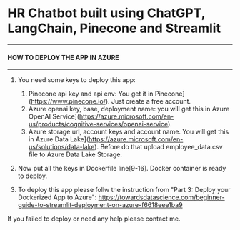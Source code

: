# HR Chatbot built using ChatGPT, LangChain, Pinecone and Streamlit


---
#### HOW TO DEPLOY THE APP IN AZURE
---

1. You need some keys to deploy this app:
	1. Pinecone api key and api env: You get it in Pinecone](https://www.pinecone.io/). Just create a free account.
	2. Azure openai key, base, deployment name: you will get this in Azure OpenAI Service](https://azure.microsoft.com/en-us/products/cognitive-services/openai-service). 
	3. Azure storage url, account keys and account name. You will get this in Azure Data Lake](https://azure.microsoft.com/en-us/solutions/data-lake). Before do that upload employee_data.csv file to Azure Data Lake Storage.  

2. Now put all the keys in Dockerfile line[9-16].
Docker container is ready to deploy. 

3. To deploy this app please follw the instruction from "Part 3: Deploy your Dockerized App to Azure": https://towardsdatascience.com/beginner-guide-to-streamlit-deployment-on-azure-f6618eee1ba9

If you failed to deploy or need any help please contact me.

